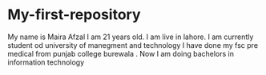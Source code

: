 # My-first-repository
My name is Maira Afzal
I am 21 years old. 
I am live in lahore.
I am currently student od university of manegment and technology
I have done my fsc pre medical from punjab college burewala .
Now I am doing bachelors in information technology
